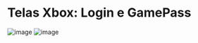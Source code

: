# Telas Xbox: Login e GamePass

![image](https://user-images.githubusercontent.com/99412036/234040327-c4cc9440-e86b-4ee9-8a30-5357c9a2a6f2.png)
![image](https://user-images.githubusercontent.com/99412036/234040490-ea8e5a91-2fc3-48d3-810e-9d4212fd26b2.png)


